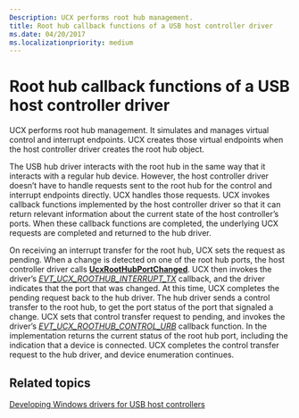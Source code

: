 ```yaml
---
Description: UCX performs root hub management. 
title: Root hub callback functions of a USB host controller driver
ms.date: 04/20/2017
ms.localizationpriority: medium
---
```


# Root hub callback functions of a USB host controller driver


UCX performs root hub management. It simulates and manages virtual control and interrupt endpoints. UCX creates those virtual endpoints when the host controller driver creates the root hub object.

The USB hub driver interacts with the root hub in the same way that it interacts with a regular hub device. However, the host controller driver doesn’t have to handle requests sent to the root hub for the control and interrupt endpoints directly. UCX handles those requests. UCX invokes callback functions implemented by the host controller driver so that it can return relevant information about the current state of the host controller’s ports. When these callback functions are completed, the underlying UCX requests are completed and returned to the hub driver.

On receiving an interrupt transfer for the root hub, UCX sets the request as pending. When a change is detected on one of the root hub ports, the host controller driver calls [**UcxRootHubPortChanged**](https://docs.microsoft.com/windows-hardware/drivers/ddi/content/ucxroothub/nf-ucxroothub-ucxroothubportchanged). UCX then invokes the driver’s [*EVT\_UCX\_ROOTHUB\_INTERRUPT\_TX*](https://docs.microsoft.com/windows-hardware/drivers/ddi/content/ucxroothub/nc-ucxroothub-evt_ucx_roothub_interrupt_tx) callback, and the driver indicates that the port that was changed. At this time, UCX completes the pending request back to the hub driver. The hub driver sends a control transfer to the root hub, to get the port status of the port that signaled a change. UCX sets that control transfer request to pending, and invokes the driver’s [*EVT\_UCX\_ROOTHUB\_CONTROL\_URB*](https://docs.microsoft.com/windows-hardware/drivers/ddi/content/ucxroothub/nc-ucxroothub-evt_ucx_roothub_control_urb) callback function. In the implementation returns the current status of the root hub port, including the indication that a device is connected. UCX completes the control transfer request to the hub driver, and device enumeration continues.

## Related topics
[Developing Windows drivers for USB host controllers](developing-windows-drivers-for-usb-host-controllers.md)  



